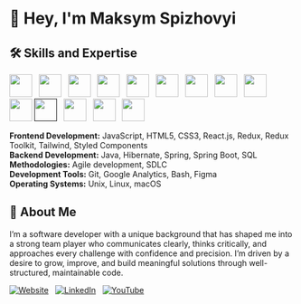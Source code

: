 # 👋 Hey, I'm Maksym Spizhovyi


## 🛠️ Skills and Expertise

<p align="left">
  <a href="https://www.java.com" target="_blank"><img src="https://skillicons.dev/icons?i=java" width="40"/></a>&nbsp;&nbsp;
  <a href="https://spring.io/" target="_blank"><img src="https://skillicons.dev/icons?i=spring" width="40"/></a>&nbsp;&nbsp;
  <a href="https://aws.amazon.com" target="_blank"><img src="https://skillicons.dev/icons?i=aws" width="40"/></a>&nbsp;&nbsp;
  <a href="https://www.gnu.org/software/bash/" target="_blank"><img src="https://skillicons.dev/icons?i=bash" width="40"/></a>&nbsp;&nbsp;
  <a href="https://git-scm.com/" target="_blank"><img src="https://skillicons.dev/icons?i=git" width="40"/></a>&nbsp;&nbsp;
  <a href="https://www.mysql.com/" target="_blank"><img src="https://skillicons.dev/icons?i=mysql" width="40"/></a>&nbsp;&nbsp;
  <a href="https://www.postgresql.org/" target="_blank"><img src="https://skillicons.dev/icons?i=postgres" width="40"/></a>&nbsp;&nbsp;
  <a href="https://reactjs.org/" target="_blank"><img src="https://skillicons.dev/icons?i=react" width="40"/></a>&nbsp;&nbsp;
  <a href="https://redux.js.org/" target="_blank"><img src="https://skillicons.dev/icons?i=redux" width="40"/></a>&nbsp;&nbsp;
  <a href="https://tailwindcss.com/" target="_blank"><img src="https://skillicons.dev/icons?i=tailwind" width="40"/></a>
  <a href="" target="_blank"><img src="https://skillicons.dev/icons?i=js" width="40"/></a>&nbsp;&nbsp;  
  <a href="https://developer.mozilla.org/en-US/docs/Web/HTML" target="_blank"><img src="https://skillicons.dev/icons?i=html" width="40"/></a>&nbsp;&nbsp;
  <a href="https://developer.mozilla.org/en-US/docs/Web/CSS" target="_blank"><img src="https://skillicons.dev/icons?i=css" width="40"/></a>&nbsp;&nbsp;
  <a href="https://www.linux.org/" target="_blank"><img src="https://skillicons.dev/icons?i=linux" width="40"/></a>&nbsp;&nbsp;
</p>

**Frontend Development:** JavaScript, HTML5, CSS3, React.js, Redux, Redux Toolkit, Tailwind, Styled Components  
**Backend Development:** Java, Hibernate, Spring, Spring Boot, SQL  
**Methodologies:** Agile development, SDLC  
**Development Tools:** Git, Google Analytics, Bash, Figma  
**Operating Systems:** Unix, Linux, macOS

## 🧩 About Me

I’m a software developer with a unique background that has shaped me into a strong team player who communicates clearly, thinks critically, and approaches every challenge with confidence and precision. I’m driven by a desire to grow, improve, and build meaningful solutions through well-structured, maintainable code.

<a href="https://maxweb.studio" target="_blank"><img src="https://img.shields.io/badge/-Website-000?style=flat&logo=google-chrome&logoColor=white" alt="Website"/></a>&nbsp;&nbsp;
<a href="https://www.linkedin.com/in/max-spizhovyi-627671283/" target="_blank"><img src="https://img.shields.io/badge/-LinkedIn-0A66C2?style=flat&logo=linkedin&logoColor=white" alt="LinkedIn"/></a>&nbsp;&nbsp;
<a href="https://www.youtube.com/@MaxSpizhovyi" target="_blank"><img src="https://img.shields.io/badge/-YouTube-FF0000?style=flat&logo=youtube&logoColor=white" alt="YouTube"/></a>

